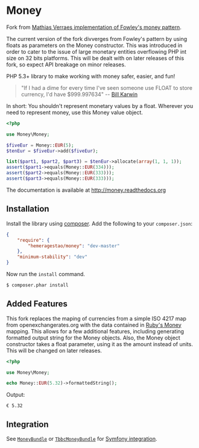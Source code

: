 Money
=====

Fork from [Mathias Verraes implementation of Fowley's money pattern](https://github.com/mathiasverraes/money).

The current version of the fork divverges from Fowley's pattern by using floats as parameters on the Money constructor. This was introduced in order to cater to the issue of large monetary entities overflowing PHP int size on 32 bits platforms. This will be dealt with on later releases of this fork, so expect API breakage on minor releases.

PHP 5.3+ library to make working with money safer, easier, and fun!

> "If I had a dime for every time I've seen someone use FLOAT to store currency, I'd have $999.997634" -- [Bill Karwin](https://twitter.com/billkarwin/status/347561901460447232)

In short: You shouldn't represent monetary values by a float. Wherever
you need to represent money, use this Money value object.

```php
<?php

use Money\Money;

$fiveEur = Money::EUR(5);
$tenEur = $fiveEur->add($fiveEur);

list($part1, $part2, $part3) = $tenEur->allocate(array(1, 1, 1));
assert($part1->equals(Money::EUR(334)));
assert($part2->equals(Money::EUR(333)));
assert($part3->equals(Money::EUR(333)));
```

The documentation is available at http://money.readthedocs.org


Installation
------------

Install the library using [composer][1]. Add the following to your `composer.json`:

```json
{
    "require": {
        "hemeragestao/money": "dev-master"
    },
    "minimum-stability": "dev"    
}
```

Now run the `install` command.

```sh
$ composer.phar install
```


Added Features
--------------
This fork replaces the maping of currencies from a simple ISO 4217 map from openexchangerates.org with the data contained in [Ruby's Money](https://github.com/RubyMoney) mapping. This allows for a few additional features, including generating formatted output string for the Money objects.
Also, the Money object constructor takes a float parameter, using it as the amount instead of units. This will be changed on later releases.

```php
<?php

use Money\Money;

echo Money::EUR(5.32)->formattedString();
```

Output:
```
€ 5.32
```


Integration
-----------

See [`MoneyBundle`][2] or [`TbbcMoneyBundle`][4] for [Symfony integration][3].

[1]: http://getcomposer.org/
[2]: https://github.com/pink-tie/MoneyBundle/
[3]: http://symfony.com/
[4]: https://github.com/TheBigBrainsCompany/TbbcMoneyBundle
